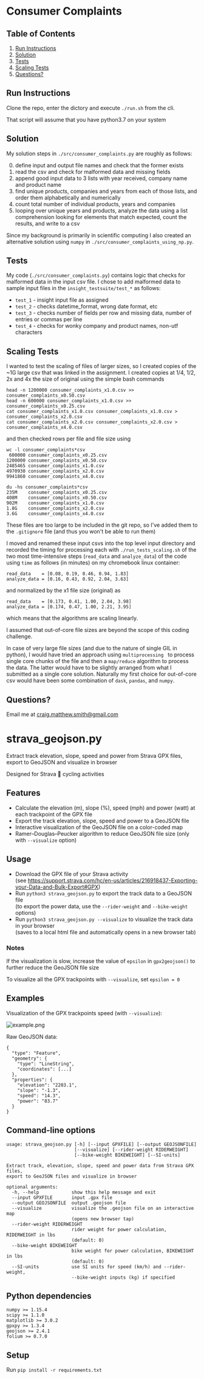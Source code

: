 
# Consumer Complaints

## Table of Contents
1. [Run Instructions](README.md#run-instructions)
1. [Solution](README.md#Solution)
1. [Tests](README.md#tests)
1. [Scaling Tests](README.md#Scaling-tests)
1. [Questions?](README.md#questions?)


## Run Instructions 

Clone the repo, enter the dictory and execute `./run.sh` from the cli.

That script will assume that you have python3.7 on your system

## Solution

My solution steps in `./src/consumer_complaints.py` are roughly as follows:

0) define input and output file names and check that the former exists
1) read the csv and check for malformed data and missing fields
2) append good input data to 3 lists with year received, company name and product name 
3) find unique products, companies and years from each of those lists, and order them alphabetically and numerically
4) count total number of individual products, years and companies 
5) looping over unique years and products, analyze the data using a list comprehension looking for elements that match expected, count the results, and write to a csv

Since my background is primarily in scientific computing I also created an alternative solution using `numpy` in `./src/consumer_complaints_using_np.py`.

## Tests

My code (`./src/consumer_complaints.py`) contains logic that checks for malformed data in the input csv file.
I chose to add malformed data to sample input files in the `insight_testsuite/test_*` as follows:

* `test_1` - insight input file as assigned 
* `test_2` - checks datetime_format, wrong date format, etc 
* `test_3` - checks number of fields per row and missing data, number of entries or commas per line
* `test_4` - checks for wonky company and product names, non-utf characters

## Scaling Tests 

I wanted to test the scaling of files of larger sizes, so I created copies of the ~1G large csv that was linked in the assignment.
I created copies at 1/4, 1/2, 2x and 4x the size of original using the simple bash commands

```
head -n 1200000 consumer_complaints_x1.0.csv >> consumer_complaints_x0.50.csv
head -n 600000 consumer_complaints_x1.0.csv >> consumer_complaints_x0.25.csv
cat consumer_complaints_x1.0.csv consumer_complaints_x1.0.csv > consumer_complaints_x2.0.csv
cat consumer_complaints_x2.0.csv consumer_complaints_x2.0.csv > consumer_complaints_x4.0.csv
```

and then checked rows per file and file size using 


```
wc -l consumer_complaints*csv
 600000 consumer_complaints_x0.25.csv
1200000 consumer_complaints_x0.50.csv
2485465 consumer_complaints_x1.0.csv
4970930 consumer_complaints_x2.0.csv
9941860 consumer_complaints_x4.0.csv

du -hs consumer_complaints*csv
235M    consumer_complaints_x0.25.csv
408M    consumer_complaints_x0.50.csv
902M    consumer_complaints_x1.0.csv
1.8G    consumer_complaints_x2.0.csv
3.6G    consumer_complaints_x4.0.csv
```

These files are too large to be included in the git repo, so I've added them to the `.gitignore` file (and thus you won't be able to run them)

I moved and renamed these input csvs into the top level input directory and recorded the timing for processing each with `./run_tests_scaling.sh` of the two most time-intensive steps (`read_data` and `analyze_data`) of the code using `time` as follows (in minutes) on my chromebook linux container: 

```
read_data    = [0.08, 0.19, 0.46, 0.94, 1.83]
analyze_data = [0.16, 0.43, 0.92, 2.04, 3.63]
```

and normalized by the x1 file size (original) as 

```
read_data    = [0.173, 0.41, 1.00, 2.04, 3.98]
analyze_data = [0.174, 0.47, 1.00, 2.21, 3.95]
```

which means that the algorithms are scaling linearly.

I assumed that out-of-core file sizes are beyond the scope of this coding challenge.

In case of very large file sizes (and due to the nature of single GIL in python), I would have tried an approach using `multiprocessing ` to process single core chunks of the file
and then a `map/reduce` algorithm to process the data.  The latter would have to be slightly arranged from what I submitted as a single core solution.  Naturally my first choice for out-of-core csv would have been some combination of `dask`, `pandas`, and `numpy`.

## Questions?
Email me at craig.matthew.smith@gmail.com



# strava_geojson.py

Extract track elevation, slope, speed and power from Strava GPX files, export to GeoJSON and visualize in browser

Designed for Strava :bicyclist: cycling activities

## Features

* Calculate the elevation (m), slope (%), speed (mph) and power (watt) at each trackpoint of the GPX file
* Export the track elevation, slope, speed and power to a GeoJSON file
* Interactive visualization of the GeoJSON file on a color-coded map
* Ramer–Douglas–Peucker algorithm to reduce GeoJSON file size (only with `--visualize` option)

## Usage

* Download the GPX file of your Strava activity  
(see https://support.strava.com/hc/en-us/articles/216918437-Exporting-your-Data-and-Bulk-Export#GPX)
* Run `python3 strava_geojson.py` to export the track data to a GeoJSON file  
(to export the power data, use the `--rider-weight` and `--bike-weight` options)
* Run `python3 strava_geojson.py --visualize` to visualize the track data in your browser  
(saves to a local html file and automatically opens in a new browser tab)

### Notes

If the visualization is slow, increase the value of `epsilon` in `gpx2geojson()` to further reduce the GeoJSON file size

To visualize all the GPX trackpoints with `--visualize`, set `epsilon = 0`

## Examples

Visualization of the GPX trackpoints speed (with `--visualize`):

![example.png](Example/example.png)

Raw GeoJSON data:

```
{
  "type": "Feature",
  "geometry": {
    "type": "LineString",
    "coordinates": [...]
  },
  "properties": {
    "elevation": "2203.1",
    "slope": "-1.3",
    "speed": "14.3",
    "power": "83.7"
  }
}
```

## Command-line options

```
usage: strava_geojson.py [-h] [--input GPXFILE] [--output GEOJSONFILE]
                         [--visualize] [--rider-weight RIDERWEIGHT]
                         [--bike-weight BIKEWEIGHT] [--SI-units]

Extract track, elevation, slope, speed and power data from Strava GPX files,
export to GeoJSON files and visualize in browser

optional arguments:
  -h, --help            show this help message and exit
  --input GPXFILE       input .gpx file
  --output GEOJSONFILE  output .geojson file
  --visualize           visualize the .geojson file on an interactive map
                        (opens new browser tap)
  --rider-weight RIDERWEIGHT
                        rider weight for power calculation, RIDERWEIGHT in lbs
                        (default: 0)
  --bike-weight BIKEWEIGHT
                        bike weight for power calculation, BIKEWEIGHT in lbs
                        (default: 0)
  --SI-units            use SI units for speed (km/h) and --rider-weight,
                        --bike-weight inputs (kg) if specified
```

## Python dependencies

```
numpy >= 1.15.4
scipy >= 1.1.0
matplotlib >= 3.0.2
gpxpy >= 1.3.4
geojson >= 2.4.1
folium >= 0.7.0
```

## Setup

Run `pip install -r requirements.txt`
